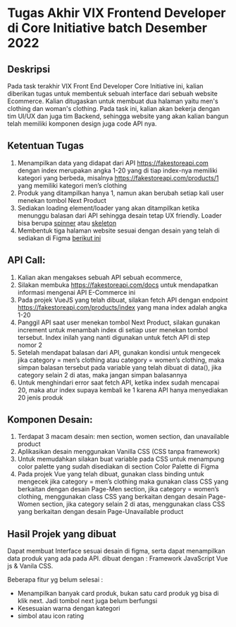 # Tugas Akhir VIX Frontend Developer di Core Initiative batch Desember 2022

## Deskripsi
Pada task terakhir VIX Front End Developer Core Initiative ini, kalian diberikan tugas untuk membentuk sebuah interface dari sebuah website Ecommerce. Kalian ditugaskan untuk membuat dua halaman yaitu men's clothing dan woman's clothing. Pada task ini, kalian akan bekerja dengan tim UI/UX dan juga tim Backend, sehingga website yang akan kalian bangun telah memiliki komponen design juga code API nya.

## Ketentuan Tugas
1. Menampilkan data yang didapat dari API https://fakestoreapi.com dengan index merupakan angka 1-20 yang di tiap index-nya memiliki kategori yang berbeda, misalnya https://fakestoreapi.com/products/1 yang memiliki kategori men’s clothing
2. Produk yang ditampilkan hanya 1, namun akan berubah setiap kali user menekan tombol Next Product
3. Sediakan loading element/loader yang akan ditampilkan ketika menunggu balasan dari API sehingga desain tetap UX friendly. Loader bisa berupa [spinner](https://www.w3schools.com/howto/howto_css_loader.asp) atau [skeleton](https://dev.to/devggaurav/build-a-simple-card-skeleton-loader-component-using-html-andcss-3a20)
4. Membentuk tiga halaman website sesuai dengan desain yang telah di sediakan di Figma [berikut ini](https://www.figma.com/file/x1bkO3alpmGQFtysh9Lmn7/Task-5-Ecommerce?node-id=0%3A1)

## API Call:
1. Kalian akan mengakses sebuah API sebuah ecommerce, 
2. Silakan membuka https://fakestoreapi.com/docs untuk mendapatkan informasi mengenai API E-Commerce ini
3. Pada projek VueJS yang telah dibuat, silakan fetch API dengan endpoint https://fakestoreapi.com/products/index yang mana index adalah angka 1-20
4. Panggil API saat user menekan tombol Next Product, silakan gunakan increment untuk menambah index di setiap user menekan tombol tersebut. Index inilah yang nanti digunakan untuk fetch API di step nomor 2
5. Setelah mendapat balasan dari API, gunakan kondisi untuk mengecek jika category = men’s clothing atau category = women’s clothing, maka simpan balasan tersebut pada variable yang telah dibuat di data(), jika category selain 2 di atas, maka jangan simpan balasannya
6. Untuk menghindari error saat fetch API, ketika index sudah mencapai 20, maka atur index supaya kembali ke 1 karena API hanya menyediakan 20 jenis produk

## Komponen Desain:
1. Terdapat 3 macam desain: men section, women section, dan unavailable product
2. Aplikasikan desain menggunakan Vanilla CSS (CSS tanpa framework)
3. Untuk memudahkan silakan buat variable pada CSS untuk menampung color palette yang sudah disediakan di section Color Palette di Figma
4. Pada projek Vue yang telah dibuat, gunakan class binding untuk mengecek jika category = men’s clothing maka gunakan class CSS yang berkaitan dengan desain Page-Men section, jika category = women’s clothing, menggunakan class CSS yang berkaitan dengan desain Page-Women section, jika category selain 2 di atas, menggunakan class CSS yang berkaitan dengan desain Page-Unavailable product


## Hasil Projek yang dibuat
Dapat membuat Interface sesuai desain di figma, serta dapat menampilkan data produk yang ada pada API. dibuat dengan : Framework JavaScript Vue js & Vanila CSS.

Beberapa fitur yg belum selesai :
- Menampilkan banyak card produk, bukan satu card produk yg bisa di klik next. Jadi tombol next juga belum berfungsi
- Kesesuaian warna dengan kategori
- simbol atau icon rating
